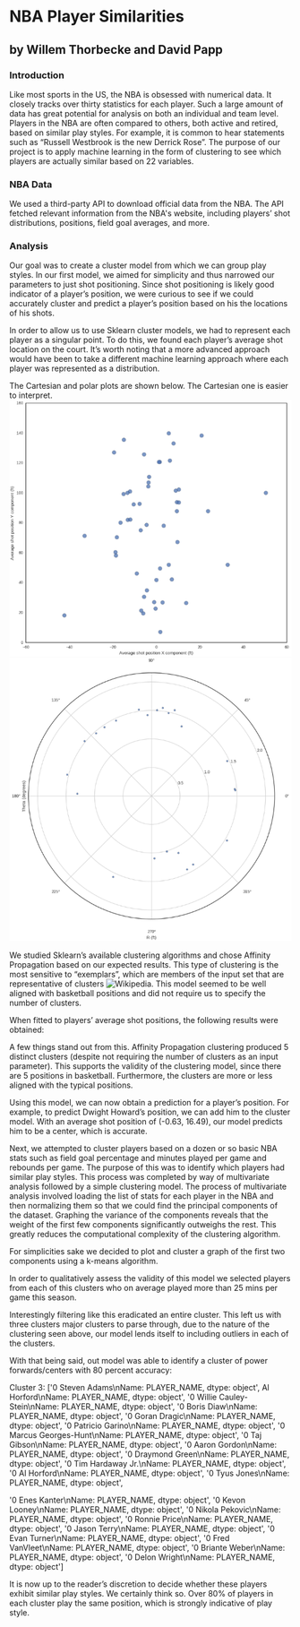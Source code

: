# NBA Player Similarities
## by Willem Thorbecke and David Papp

### Introduction
Like most sports in the US, the NBA is obsessed with numerical data. It closely tracks over thirty statistics for each player. Such a large amount of data has great potential for analysis on both an individual and team level. Players in the NBA are often compared to others, both active and retired, based on similar play styles. For example, it is common to hear statements such as “Russell Westbrook is the new Derrick Rose”. The purpose of our project is to apply machine learning in the form of clustering to see which players are actually similar based on 22 variables. 

### NBA Data
We used a third-party API to download official data from the NBA. The API fetched relevant information from the NBA's website, including players’ shot distributions, positions, field goal averages, and more. 

### Analysis
Our goal was to create a cluster model from which we can group play styles. In our first model, we aimed for simplicity and thus narrowed our parameters to just shot positioning. Since shot positioning is likely good indicator of a player’s position, we were curious to see if we could accurately cluster and predict a player’s position based on his the locations of his shots.

In order to allow us to use Sklearn cluster models, we had to represent each player as a singular point. To do this, we found each player’s average shot location on the court. It’s worth noting that a more advanced approach would have been to take a different machine learning approach where each player was represented as a distribution.

The Cartesian and polar plots are shown below. The Cartesian one is easier to interpret.
![Cartesian](Images/cartesian.png)
![Polar](Images/polar.png)

We studied Sklearn’s available clustering algorithms and chose Affinity Propagation based on our expected results. This type of clustering is the most sensitive to “exemplars”, which are members of the input set that are representative of clusters ![Wikipedia](https://en.wikipedia.org/wiki/Affinity_propagation). This model seemed to be well aligned with basketball positions and did not require us to specify the number of clusters.




When fitted to players’ average shot positions, the following results were obtained:

A few things stand out from this. Affinity Propagation clustering produced 5 distinct clusters (despite not requiring the number of clusters as an input parameter). This supports the validity of the clustering model, since there are 5 positions in basketball. Furthermore, the clusters are more or less aligned with the typical positions.

Using this model, we can now obtain a prediction for a player’s position. For example, to predict Dwight Howard’s position, we can add him to the cluster model. With an average shot position of (-0.63, 16.49), our model predicts him to be a center, which is accurate. 


Next, we attempted to cluster players based on a dozen or so basic NBA stats such as field goal percentage and minutes played per game and rebounds per game. The purpose of this was to identify which players had similar play styles. This process was completed by way of multivariate analysis followed by a simple clustering model. The process of multivariate analysis involved loading the list of stats for each player in the NBA and then normalizing them so that we could find the principal components of the dataset. Graphing the variance of the components reveals that the weight of the first few components significantly outweighs the rest. This greatly reduces the computational complexity of the clustering algorithm.

For simplicities sake we decided to plot and cluster a graph of the first two components using a k-means algorithm.



In order to qualitatively assess the validity of this model we selected players from each of this clusters who on average played more than 25 mins per game this season.

Interestingly filtering like this eradicated an entire cluster. This left us with three clusters major clusters to parse through, due to the nature of the clustering seen above, our model lends itself to including outliers in each of the clusters. 

With that being said, out model was able to identify a cluster of power forwards/centers with 80 percent accuracy:

Cluster 3:
['0    Steven Adams\nName: PLAYER_NAME, dtype: object',
 Al Horford\nName: PLAYER_NAME, dtype: object',
 '0    Willie Cauley-Stein\nName: PLAYER_NAME, dtype: object',
 '0    Boris Diaw\nName: PLAYER_NAME, dtype: object',
 '0    Goran Dragic\nName: PLAYER_NAME, dtype: object',
 '0    Patricio Garino\nName: PLAYER_NAME, dtype: object',
 '0    Marcus Georges-Hunt\nName: PLAYER_NAME, dtype: object',
 '0    Taj Gibson\nName: PLAYER_NAME, dtype: object',
 '0    Aaron Gordon\nName: PLAYER_NAME, dtype: object',
 '0    Draymond Green\nName: PLAYER_NAME, dtype: object',
 '0    Tim Hardaway Jr.\nName: PLAYER_NAME, dtype: object',
 '0    Al Horford\nName: PLAYER_NAME, dtype: object',
 '0    Tyus Jones\nName: PLAYER_NAME, dtype: object',

 '0    Enes Kanter\nName: PLAYER_NAME, dtype: object',
 '0    Kevon Looney\nName: PLAYER_NAME, dtype: object',
 '0    Nikola Pekovic\nName: PLAYER_NAME, dtype: object',
 '0    Ronnie Price\nName: PLAYER_NAME, dtype: object',
 '0    Jason Terry\nName: PLAYER_NAME, dtype: object',
 '0    Evan Turner\nName: PLAYER_NAME, dtype: object',
 '0    Fred VanVleet\nName: PLAYER_NAME, dtype: object',
 '0    Briante Weber\nName: PLAYER_NAME, dtype: object',
 '0    Delon Wright\nName: PLAYER_NAME, dtype: object']
 

It is now up to the reader’s discretion to decide whether these players exhibit similar play styles. We certainly think so. Over 80% of players in each cluster play the same position, which is strongly indicative of play style. 




